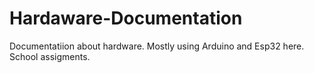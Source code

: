 # Hardaware-Documentation

Documentatiion about hardware. Mostly using Arduino and Esp32 here. School assigments.
